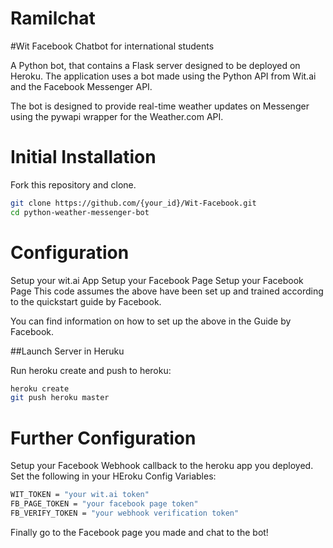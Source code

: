# Ramilchat
#Wit Facebook Chatbot for international students

A Python bot, that contains a Flask server designed to be deployed on Heroku. The application uses a bot made using the Python API from Wit.ai and the Facebook Messenger API.

The bot is designed to provide real-time weather updates on Messenger using the pywapi wrapper for the Weather.com API.

# Initial Installation
Fork this repository and clone.

```bash
git clone https://github.com/{your_id}/Wit-Facebook.git
cd python-weather-messenger-bot
```

# Configuration
Setup your wit.ai App
Setup your Facebook Page
Setup your Facebook Page
This code assumes the above have been set up and trained according to the quickstart guide by Facebook.

You can find information on how to set up the above in the Guide by Facebook.

##Launch Server in Heruku

Run heroku create and push to heroku:
```bash
heroku create
git push heroku master
```
# Further Configuration
Setup your Facebook Webhook callback to the heroku app you deployed.
Set the following in your HEroku Config Variables:
```bash
WIT_TOKEN = "your wit.ai token"
FB_PAGE_TOKEN = "your facebook page token"
FB_VERIFY_TOKEN = "your webhook verification token"
```
Finally go to the Facebook page you made and chat to the bot!
